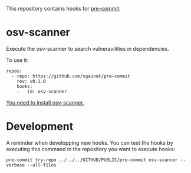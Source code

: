 
This repository contains hooks for [pre-commit](https://pre-commit.com/hooks.html).

# osv-scanner

Execute the osv-scanner to search vulneravilities in dependencies.

To use it:

```
repos:
  - repo: https://github.com/sgaunet/pre-commit
    rev: v0.1.0
    hooks:
    -   id: osv-scanner
```

[You need to install osv-scanner.](https://github.com/google/osv-scanner)


# Development

A reminder when developping new hooks. You can test the hooks by executing this command in the repository you want to execute hooks:

```
pre-commit try-repo ../../../GITHUB/PUBLIC/pre-commit osv-scanner --verbose --all-files
```
